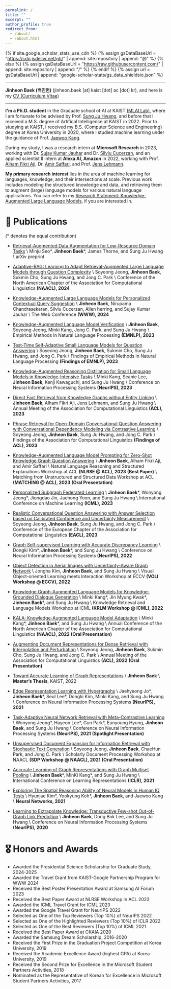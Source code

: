 ```yaml
---
permalink: /
title: ""
excerpt: ""
author_profile: true
redirect_from: 
  - /about/
  - /about.html
---
```


{% if site.google_scholar_stats_use_cdn %}
{% assign gsDataBaseUrl = "https://cdn.jsdelivr.net/gh/" | append: site.repository | append: "@" %}
{% else %}
{% assign gsDataBaseUrl = "https://raw.githubusercontent.com/" | append: site.repository | append: "/" %}
{% endif %}
{% assign url = gsDataBaseUrl | append: "google-scholar-stats/gs_data_shieldsio.json" %}

<span class='anchor' id='about-me'></span>

---

**Jinheon Baek (백진헌)** (jinheon.baek \[at] kaist \[dot] ac \[dot] kr), and here is my [CV (Curriculum Vitae)](/assets/files/cv.pdf)

---

**I'm a Ph.D. student** in the Graduate school of AI at KAIST [(MLAI Lab)](https://www.mlai-kaist.com/), where I am fortunate to be advised by Prof. [Sung Ju Hwang](http://www.sungjuhwang.com/), and before that I received a M.S. degree of Artifical Intelligence at KAIST in 2022. Prior to studying at KAIST, I received my B.S. (Computer Science and Engineering) degree at Korea University in 2020, where I studied machine learning under the guidance of Prof. [Jaewoo Kang](https://dmis.korea.ac.kr/jaewoo-kang-p-i). 

During my study, I was a research intern at **Microsoft Research** in 2023, working with Dr. [Sujay Kumar Jauhar](https://www.microsoft.com/en-us/research/people/sjauhar/) and Dr. [Silviu Cucerzan](https://www.microsoft.com/en-us/research/people/silviu/), and an applied scientist II intern at **Alexa AI, Amazon** in 2022, working with Prof. [Alham Fikri Aji](https://scholar.google.com/citations?user=0Cyfqv4AAAAJ), Dr. [Amir Saffari](https://scholar.google.co.uk/citations?user=QJX4mnQAAAAJ), and Prof. [Jens Lehmann](https://scholar.google.com/citations?user=sEaQ5rgAAAAJ).

**My primary research interest** lies in the area of machine learning for languages, knowledge, and their intersections at scale. Previous work includes modeling the structured knowledge and data, and retrieving them to augment (large) language models for various natural language applications. You can refer to my [Research Statement: Knowledge-Augmented Large Language Models](/assets/files/rs.pdf), if you are interested in.

<!-- # 🔥 News
- *2022.02*: &nbsp;🎉🎉 Lorem ipsum dolor sit amet, consectetur adipiscing elit. Vivamus ornare aliquet ipsum, ac tempus justo dapibus sit amet. 
- *2022.02*: &nbsp;🎉🎉 Lorem ipsum dolor sit amet, consectetur adipiscing elit. Vivamus ornare aliquet ipsum, ac tempus justo dapibus sit amet.  -->

# 📝 Publications 

<!-- <div class='paper-box'><div class='paper-box-image'><div><div class="badge">CVPR 2016</div><img src='images/500x300.png' alt="sym" width="100%"></div></div>
<div class='paper-box-text' markdown="1">

[Deep Residual Learning for Image Recognition](https://openaccess.thecvf.com/content_cvpr_2016/papers/He_Deep_Residual_Learning_CVPR_2016_paper.pdf)

**Kaiming He**, Xiangyu Zhang, Shaoqing Ren, Jian Sun

[**Project**](https://scholar.google.com/citations?view_op=view_citation&hl=zh-CN&user=DhtAFkwAAAAJ&citation_for_view=DhtAFkwAAAAJ:ALROH1vI_8AC) <strong><span class='show_paper_citations' data='DhtAFkwAAAAJ:ALROH1vI_8AC'></span></strong>
- Lorem ipsum dolor sit amet, consectetur adipiscing elit. Vivamus ornare aliquet ipsum, ac tempus justo dapibus sit amet. 
</div>
</div> -->

(\* denotes the equal contribution)

- [Retrieval-Augmented Data Augmentation for Low-Resource Domain Tasks](https://arxiv.org/abs/2402.13482) \\
Minju Seo\*, **Jinheon Baek**\*, James Thorne, and Sung Ju Hwang \\
arXiv preprint

- [Adaptive-RAG: Learning to Adapt Retrieval-Augmented Large Language Models through Question Complexity]() \\
Soyeong Jeong, **Jinheon Baek**, Sukmin Cho, Sung Ju Hwang, and Jong C. Park \\
Conference of the North American Chapter of the Association for Computational Linguistics **(NAACL), 2024**

- [Knowledge-Augmented Large Language Models for Personalized Contextual Query Suggestion](https://arxiv.org/abs/2311.06318) \\
**Jinheon Baek**, Nirupama Chandrasekaran, Silviu Cucerzan, Allen herring, and Sujay Kumar Jauhar \\
The Web Conference **(WWW), 2024**

- [Knowledge-Augmented Language Model Verification](https://arxiv.org/abs/2310.12836) \\
**Jinheon Baek**, Soyeong Jeong, Minki Kang, Jong C. Park, and Sung Ju Hwang \\
Empirical Methods in Natural Language Processing **(EMNLP), 2023**

- [Test-Time Self-Adaptive Small Language Models for Question Answering](https://arxiv.org/abs/2310.13307) \\
Soyeong Jeong, **Jinheon Baek**, Sukmin Cho, Sung Ju Hwang, and Jong C. Park \\
Findings of Empirical Methods in Natural Language Processing **(Findings of EMNLP), 2023**

- [Knowledge-Augmented Reasoning Distillation for Small Language Models in Knowledge-Intensive Tasks](https://arxiv.org/abs/2305.18395) \\
Minki Kang, Seanie Lee, **Jinheon Baek**, Kenji Kawaguchi, and Sung Ju Hwang \\
Conference on Neural Information Processing Systems **(NeurIPS), 2023**

- [Direct Fact Retrieval from Knowledge Graphs without Entity Linking](https://arxiv.org/abs/2305.12416) \\
**Jinheon Baek**, Alham Fikri Aji, Jens Lehmann, and Sung Ju Hwang \\
Annual Meeting of the Association for Computational Linguistics **(ACL), 2023**

- [Phrase Retrieval for Open-Domain Conversational Question Answering with Conversational Dependency Modeling via Contrastive Learning](https://arxiv.org/abs/2306.04293) \\
Soyeong Jeong, **Jinheon Baek**, Sung Ju Hwang, and Jong C. Park \\
Findings of the Association for Computational Linguistics **(Findings of ACL), 2023**

- [Knowledge-Augmented Language Model Prompting for Zero-Shot Knowledge Graph Question Answering](https://arxiv.org/abs/2306.04136) \\
**Jinheon Baek**, Alham Fikri Aji, and Amir Saffari \\
Natural Language Reasoning and Structured Explanations Workshop at ACL **(NLRSE @ ACL), 2023** **(Best Paper)** \\
Matching from Unstructured and Structured Data Workshop at ACL **(MATCHING @ ACL), 2023** **(Oral Presentation)**

- [Personalized Subgraph Federated Learning](https://arxiv.org/abs/2206.10206) \\
**Jinheon Baek**\*, Wonyong Jeong*, Jiongdao Jin, Jaehong Yoon, and Sung Ju Hwang \\
International Conference on Machine Learning **(ICML), 2023**

- [Realistic Conversational Question Answering with Answer Selection based on Calibrated Confidence and Uncertainty Measurement](https://arxiv.org/abs/2302.05137) \\
Soyeong Jeong, **Jinheon Baek**, Sung Ju Hwang, and Jong C. Park \\
Conference of the European Chapter of the Association for Computational Linguistics **(EACL), 2023**

- [Graph Self-supervised Learning with Accurate Discrepancy Learning](https://arxiv.org/abs/2202.02989) \\
Dongki Kim*, **Jinheon Baek**\*, and Sung Ju Hwang \\
Conference on Neural Information Processing Systems **(NeurIPS), 2022**

- [Object Detection in Aerial Images with Uncertainty-Aware Graph Network](https://arxiv.org/abs/2208.10781) \\
Jongha Kim, **Jinheon Baek**, and Sung Ju Hwang \\
Visual Object-oriented Learning meets Interaction Workshop at ECCV **(VOLI Workshop @ ECCV), 2022** 

- [Knowledge Graph-Augmented Language Models for Knowledge-Grounded Dialogue Generation](https://arxiv.org/abs/2305.18846) \\
Minki Kang\*, Jin Myung Kwak\*, **Jinheon Baek**\*, and Sung Ju Hwang \\
Knowledge Retrieval and Language Models Workshop at ICML **(KRLM Workshop @ ICML), 2022** 

- [KALA: Knowledge-Augmented Language Model Adaptation](https://arxiv.org/abs/2204.10555) \\
Minki Kang\*, **Jinheon Baek**\*, and Sung Ju Hwang \\
Annual Conference of the North American Chapter of the Association for Computational Linguistics **(NAACL), 2022** **(Oral Presentation)**

- [Augmenting Document Representations for Dense Retrieval with Interpolation and Perturbation](https://arxiv.org/abs/2203.07735) \\
Soyeong Jeong, **Jinheon Baek**, Sukmin Cho, Sung Ju Hwang, and Jong C. Park \\
Annual Meeting of the Association for Computational Linguistics **(ACL), 2022** **(Oral Presentation)** 

- [Toward Accurate Learning of Graph Representations](/assets/files/master_thesis.pdf) \\
**Jinheon Baek** \\
**Master’s Thesis**, KAIST, 2022

- [Edge Representation Learning with Hypergraphs](https://arxiv.org/abs/2106.15845) \\
Jaehyeong Jo\*, **Jinheon Baek**\*, Seul Lee\*, Dongki Kim, Minki Kang, and Sung Ju Hwang \\
Conference on Neural Information Processing Systems **(NeurIPS), 2021** 

- [Task-Adaptive Neural Network Retrieval with Meta-Contrastive Learning](https://arxiv.org/abs/2103.01495) \\
Wonyong Jeong\*, Hayeon Lee\*, Gun Park\*, Eunyoung Hyung, **Jinheon Baek**, and Sung Ju Hwang \\
Conference on Neural Information Processing Systems **(NeurIPS), 2021** **(Spotlight Presentation)**

- [Unsupervised Document Expansion for Information Retrieval with Stochastic Text Generation](https://arxiv.org/abs/2105.00666) \\
Soyeong Jeong, **Jinheon Baek**, ChaeHun Park, and Jong C. Park \\
Scholarly Document Processing Workshop at NAACL **(SDP Workshop @ NAACL), 2021** **(Oral Presentation)** 

- [Accurate Learning of Graph Representations with Graph Multiset Pooling](https://arxiv.org/abs/2102.11533) \\
**Jinheon Baek***, MinKi Kang\*, and Sung Ju Hwang \\
International Conference on Learning Representations **(ICLR), 2021** 

- [Exploring The Spatial Reasoning Ability of Neural Models in Human IQ Tests](https://www.sciencedirect.com/science/article/pii/S089360802100068X#!) \\
Hyunjae Kim\*, Yookyung Koh\*, **Jinheon Baek**, and Jaewoo Kang \\
**Neural Networks, 2021** 

- [Learning to Extrapolate Knowledge: Transductive Few-shot Out-of-Graph Link Prediction](https://arxiv.org/abs/2006.06648) \\
**Jinheon Baek**, Dong Bok Lee, and Sung Ju Hwang \\
Conference on Neural Information Processing Systems **(NeurIPS), 2020**

# 🎖 Honors and Awards
- Awarded the Presidential Science Scholarship for Graduate Study, 2024-2025
- Awarded the Travel Grant from KAIST-Google Partnership Program for WWW 2024
- Received the Best Poster Presentation Award at Samsung AI Forum 2023
- Received the Best Paper Award at NLRSE Workshop in ACL 2023
- Awarded the ICML Travel Grant for ICML 2023
- Awarded the Google Travel Grant for NeurIPS 2022
- Selected as One of the Top Reviewers (Top 10%) of NeurIPS 2022
- Selected as One of the Highlighted Reviewers (Top 10%) of ICLR 2022
- Selected as One of the Best Reviewers (Top 10%) of ICML 2021
- Received the Best Paper Award at CKAIA 2020
- Awarded the Samsung Dream Scholarship, 2016-2020
- Received the First Prize in the Graduation Project Competition at Korea University, 2019
- Received the Academic Excellence Award (highest GPA) at Korea University, 2019
- Received the Second Prize for Excellence in the Microsoft Student Partners Activities, 2018
- Nominated as the Representative of Korean for Excellence in Microsoft Student Partners Activities, 2017

<!-- # 📖 Educations
- *2019.06 - 2022.04 (now)*, Lorem ipsum dolor sit amet, consectetur adipiscing elit. Vivamus ornare aliquet ipsum, ac tempus justo dapibus sit amet. 
- *2015.09 - 2019.06*, Lorem ipsum dolor sit amet, consectetur adipiscing elit. Vivamus ornare aliquet ipsum, ac tempus justo dapibus sit amet. 

# 💬 Invited Talks
- *2021.06*, Lorem ipsum dolor sit amet, consectetur adipiscing elit. Vivamus ornare aliquet ipsum, ac tempus justo dapibus sit amet. 
- *2021.03*, Lorem ipsum dolor sit amet, consectetur adipiscing elit. Vivamus ornare aliquet ipsum, ac tempus justo dapibus sit amet.  \| [\[video\]](https://github.com/)

# 💻 Internships
- *2019.05 - 2020.02*, [Lorem](https://github.com/), China. -->